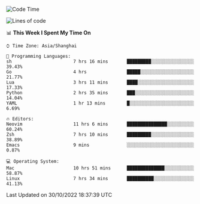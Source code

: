 <!--START_SECTION:waka-->
![Code Time](http://img.shields.io/badge/Code%20Time-947%20hrs%2011%20mins-blue)

![Lines of code](https://img.shields.io/badge/From%20Hello%20World%20I%27ve%20Written-24%20Thousand%20lines%20of%20code-blue)

📊 **This Week I Spent My Time On** 

```text
⌚︎ Time Zone: Asia/Shanghai

💬 Programming Languages: 
sh                       7 hrs 16 mins       █████████░░░░░░░░░░░░░░░░   39.43% 
Go                       4 hrs               █████░░░░░░░░░░░░░░░░░░░░   21.77% 
Lua                      3 hrs 11 mins       ████░░░░░░░░░░░░░░░░░░░░░   17.33% 
Python                   2 hrs 35 mins       ███░░░░░░░░░░░░░░░░░░░░░░   14.04% 
YAML                     1 hr 13 mins        █░░░░░░░░░░░░░░░░░░░░░░░░   6.69%

🔥 Editors: 
Neovim                   11 hrs 6 mins       ███████████████░░░░░░░░░░   60.24% 
Zsh                      7 hrs 10 mins       █████████░░░░░░░░░░░░░░░░   38.89% 
Emacs                    9 mins              ░░░░░░░░░░░░░░░░░░░░░░░░░   0.87%

💻 Operating System: 
Mac                      10 hrs 51 mins      ██████████████░░░░░░░░░░░   58.87% 
Linux                    7 hrs 34 mins       ██████████░░░░░░░░░░░░░░░   41.13%

```


 Last Updated on 30/10/2022 18:37:39 UTC
<!--END_SECTION:waka-->
